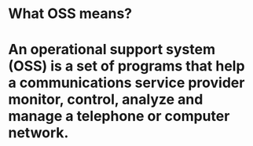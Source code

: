<h1> What OSS means? <h1/>
  <p1> An operational support system (OSS) is a set of programs that help a communications service provider monitor, control,
    analyze and manage a telephone or computer network.</p1>

